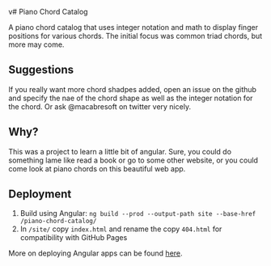 v# Piano Chord Catalog

A piano chord catalog that uses integer notation and math to display finger positions for various chords. The initial focus was common triad chords, but more may come.

## Suggestions

If you really want more chord shadpes added, open an issue on the github and specify the nae of the chord shape as well as the integer notation for the chord. Or ask @macabresoft on twitter very nicely.

## Why?

This was a project to learn a little bit of angular. Sure, you could do something lame like read a book or go to some other website, or you could come look at piano chords on this beautiful web app.

## Deployment

1. Build using Angular: `ng build --prod --output-path site --base-href /piano-chord-catalog/`
2. In `/site/` copy `index.html` and rename the copy `404.html` for compatibility with GitHub Pages

More on deploying Angular apps can be found [here](https://angular.io/guide/deployment).
